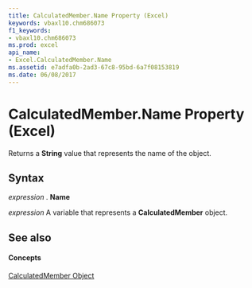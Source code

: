 ```yaml
---
title: CalculatedMember.Name Property (Excel)
keywords: vbaxl10.chm686073
f1_keywords:
- vbaxl10.chm686073
ms.prod: excel
api_name:
- Excel.CalculatedMember.Name
ms.assetid: e7adfa0b-2ad3-67c8-95bd-6a7f08153819
ms.date: 06/08/2017
---
```



# CalculatedMember.Name Property (Excel)

Returns a  **String** value that represents the name of the object.


## Syntax

 _expression_ . **Name**

 _expression_ A variable that represents a **CalculatedMember** object.


## See also


#### Concepts


[CalculatedMember Object](Excel.CalculatedMember.md)

